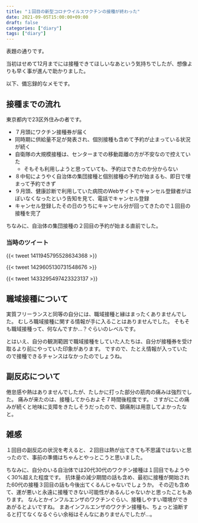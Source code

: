 ```yaml
---
title: "１回目の新型コロナウイルスワクチンの接種が終わった"
date: 2021-09-05T15:00:00+09:00
draft: false
categories: ["diary"]
tags: ["diary"]
---
```


表題の通りです。

当初はせめて12月までには接種できてほしいなあという気持ちでしたが、想像よりも早く事が進んで助かりました。

以下、備忘録的なメモです。

## 接種までの流れ

東京都内で23区外住みの者です。

- ７月頭にワクチン接種券が届く
- 同時期に供給量不足が発表され、個別接種も含めて予約が止まっている状況が続く
- 自衛隊の大規模接種は、センターまでの移動距離の方が不安なので控えていた
  - そもそも利用しようと思っていても、予約はできたのか分からない
- ８中旬にようやく自治体の集団接種と個別接種の予約が始まるも、即日で埋まって予約できず
- ９月頭、健康診断で利用していた病院のWebサイトでキャンセル登録者がほぼいなくなったという告知を見て、電話でキャンセル登録
- キャンセル登録したその日のうちにキャンセル分が回ってきたので１回目の接種を完了

ちなみに、自治体の集団接種の２回目の予約が始まる直前でした。

### 当時のツイート

{{< tweet 1411945795528634368 >}}

{{< tweet 1429605130731548676 >}}

{{< tweet 1433295497423323137 >}}

## 職域接種について

実質フリーランスと同等の自分には、職域接種と縁はまったくありませんでした。
むしろ職域接種に関する情報が手に入ることはありませんでした。
そもそも職域接種って、何なんですか…？ぐらいのレベルです。

とはいえ、自分の観測範囲で職域接種をしていた人たちは、自分が接種券を受け取るより前にやっていた印象があります。
ですので、たとえ情報が入っていたので接種できるチャンスはなかったのでしょうね。

## 副反応について

倦怠感や熱はありませんでしたが、たしかに打った部分の筋肉の痛みは強烈でした。
痛みが来たのは、接種してからおよそ７時間後程度です。
さすがにこの痛みが続くと地味に支障をきたしそうだったので、鎮痛剤は用意してよかったなと。

## 雑感

１回目の副反応の状況を考えると、２回目は熱が出てきても不思議ではないと思ったので、事前の準備はちゃんとやっとこうと思いました。

ちなみに、自分のいる自治体では20代30代のワクチン接種は１回目でもようやく30%超えた程度です。
抗体量の減少期間の話も含め、最初に接種が開始された60代の接種３回目の話も今後出てくるんじゃないでしょうか。
その辺も含めて、運が悪いと永遠に接種できない可能性があるんじゃないかと思ったこともあります。
なんとかインフルエンザのワクチンぐらい、接種しやすい環境ができあがるとよいですね。
まあインフルエンザのワクチン接種も、ちょっと油断すると打てなくなるぐらい余裕はそんなにありませんでしたが…。
